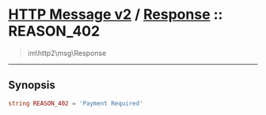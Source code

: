 # [HTTP Message v2](http2.md) / [Response](http2-Response.md) :: REASON_402
 > im\http2\msg\Response
____

## Synopsis
```php
string REASON_402 = 'Payment Required'
```

